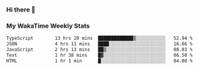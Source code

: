 ### Hi there 👋

<!--
**royschrauwen/royschrauwen** is a ✨ _special_ ✨ repository because its `README.md` (this file) appears on your GitHub profile.

Here are some ideas to get you started:

- 🔭 I’m currently working on ...
- 🌱 I’m currently learning ...
- 👯 I’m looking to collaborate on ...
- 🤔 I’m looking for help with ...
- 💬 Ask me about ...
- 📫 How to reach me: ...
- 😄 Pronouns: ...
- ⚡ Fun fact: ...
-->


### My WakaTime Weekly Stats
<!--START_SECTION:waka-->

```txt
TypeScript        13 hrs 20 mins  █████████████▒░░░░░░░░░░░   52.94 %
JSON              4 hrs 11 mins   ████░░░░░░░░░░░░░░░░░░░░░   16.66 %
JavaScript        2 hrs 13 mins   ██▒░░░░░░░░░░░░░░░░░░░░░░   08.83 %
Text              1 hr 38 mins    █▓░░░░░░░░░░░░░░░░░░░░░░░   06.50 %
HTML              1 hr 1 min      █░░░░░░░░░░░░░░░░░░░░░░░░   04.08 %
```

<!--END_SECTION:waka-->
